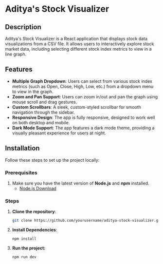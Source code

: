 # Aditya's Stock Visualizer

## Description
Aditya's Stock Visualizer is a React application that displays stock data visualizations from a CSV file. It allows users to interactively explore stock market data, including selecting different stock index metrics to view in a line graph.

## Features
- **Multiple Graph Dropdown**: Users can select from various stock index metrics (such as Open, Close, High, Low, etc.) from a dropdown menu to view in the graph.
- **Zoom and Pan Support**: Users can zoom in/out and pan the graph using mouse scroll and drag gestures.
- **Custom Scrollbars**: A sleek, custom-styled scrollbar for smooth navigation through the sidebar.
- **Responsive Design**: The app is fully responsive, designed to work well on both desktop and mobile.
- **Dark Mode Support**: The app features a dark mode theme, providing a visually pleasant experience for users at night.

## Installation

Follow these steps to set up the project locally:

### Prerequisites
1. Make sure you have the latest version of **Node.js** and **npm** installed.
   - [Node.js Download](https://nodejs.org/)

### Steps

1. **Clone the repository**:
   ```bash
   git clone https://github.com/yourusername/aditya-stock-visualizer.git
   ```


2. **Install Dependencies**:
    ```bash
    npm install
    ```

3. **Run the project:**
    ```bash
    npm run dev
    ```
